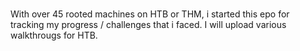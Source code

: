 # 
With over 45 rooted machines on HTB or THM, i started this epo for tracking my progress / challenges  that i faced.
I will upload various walkthrougs for HTB.
